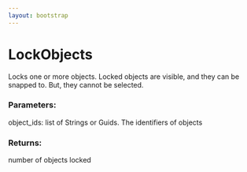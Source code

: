 ```yaml
---
layout: bootstrap
---
```


# LockObjects

Locks one or more objects. Locked objects are visible, and they can be
        snapped to. But, they cannot be selected.
          

### Parameters:

object_ids: list of Strings or Guids. The identifiers of objects
        

### Returns:


number of objects locked
        


